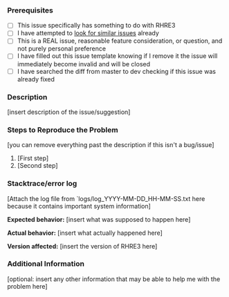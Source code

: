 ### Prerequisites
* [ ] This issue specifically has something to do with RHRE3
* [ ] I have attempted to [look for similar issues](https://github.com/chrislo27/RhythmHeavenRemixEditor/issues?utf8=%E2%9C%93&q=is%3Aissue)
already
* [ ] This is a REAL issue, reasonable feature consideration, or question, and not purely personal preference
* [ ] I have filled out this issue template knowing if I remove it the issue will immediately become invalid and will be closed
* [ ] I have searched the diff from master to dev checking if this issue was already fixed

### Description
[insert description of the issue/suggestion]

### Steps to Reproduce the Problem
[you can remove everything past the description if this isn't a bug/issue]
1. [First step]
2. [Second step]

### Stacktrace/error log
[Attach the log file from `logs/log_YYYY-MM-DD_HH-MM-SS.txt here because it contains important system information]

**Expected behavior:** [insert what was supposed to happen here]

**Actual behavior:** [insert what actually happened here]

**Version affected:** [insert the version of RHRE3 here]

### Additional Information
[optional: insert any other information that may be able to help me with the problem here]
